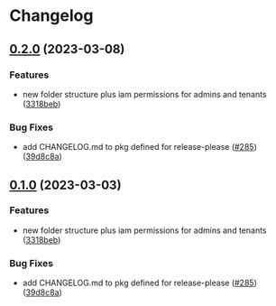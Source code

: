 # Changelog

## [0.2.0](https://github.com/cartyc/pubsec-declarative-toolkit/compare/solutions/hierarchy/core-env-v0.1.0...solutions/hierarchy/core-env/0.2.0) (2023-03-08)


### Features

* new folder structure plus iam permissions for admins and tenants ([3318beb](https://github.com/cartyc/pubsec-declarative-toolkit/commit/3318beb14724f6fcb92d81108d876dcf398df911))


### Bug Fixes

* add CHANGELOG.md to pkg defined for release-please ([#285](https://github.com/cartyc/pubsec-declarative-toolkit/issues/285)) ([39d8c8a](https://github.com/cartyc/pubsec-declarative-toolkit/commit/39d8c8a5c41a0c500385ec432039260672296daf))

## [0.1.0](https://github.com/GoogleCloudPlatform/pubsec-declarative-toolkit/compare/solutions/hierarchy/core-env-v0.0.1...solutions/hierarchy/core-env/0.1.0) (2023-03-03)


### Features

* new folder structure plus iam permissions for admins and tenants ([3318beb](https://github.com/GoogleCloudPlatform/pubsec-declarative-toolkit/commit/3318beb14724f6fcb92d81108d876dcf398df911))


### Bug Fixes

* add CHANGELOG.md to pkg defined for release-please ([#285](https://github.com/GoogleCloudPlatform/pubsec-declarative-toolkit/issues/285)) ([39d8c8a](https://github.com/GoogleCloudPlatform/pubsec-declarative-toolkit/commit/39d8c8a5c41a0c500385ec432039260672296daf))
